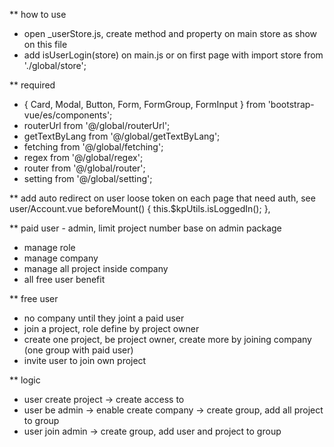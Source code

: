 ** how to use
* open _userStore.js, create method and property on main store as show on this file
* add isUserLogin(store) on main.js or on first page with import store from './global/store';

** required
* { Card, Modal, Button, Form, FormGroup, FormInput } from 'bootstrap-vue/es/components';
* routerUrl from '@/global/routerUrl';
* getTextByLang from '@/global/getTextByLang';
* fetching from '@/global/fetching';
* regex from '@/global/regex';
* router from '@/global/router';
* setting from '@/global/setting';

** add auto redirect on user loose token on each page that need auth, see user/Account.vue
beforeMount() {
  this.$kpUtils.isLoggedIn();
},

** paid user - admin, limit project number base on admin package
- manage role
- manage company
- manage all project inside company
- all free user benefit

** free user
- no company until they joint a paid user
- join a project, role define by project owner
- create one project, be project owner, create more by joining company (one group with paid user)
- invite user to join own project

** logic
- user create project -> create access to
- user be admin -> enable create company -> create group, add all project to group
- user join admin -> create group, add user and project to group
